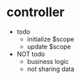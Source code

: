 # controller

- todo
  - initialize $scope
  - update $scope
- NOT todo
  - business logic
  - not sharing data
